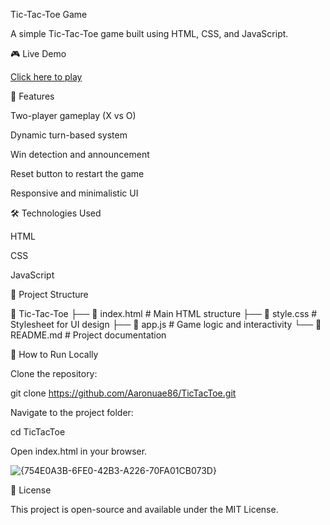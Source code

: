 Tic-Tac-Toe Game

A simple Tic-Tac-Toe game built using HTML, CSS, and JavaScript.

🎮 Live Demo

[Click here to play](https://github.com/Aaronuae86/TicTacToe/new/main?filename=README.md) 

📌 Features

Two-player gameplay (X vs O)

Dynamic turn-based system

Win detection and announcement

Reset button to restart the game

Responsive and minimalistic UI

🛠 Technologies Used

HTML

CSS

JavaScript

📂 Project Structure

📁 Tic-Tac-Toe
├── 📄 index.html   # Main HTML structure
├── 📄 style.css    # Stylesheet for UI design
├── 📄 app.js       # Game logic and interactivity
└── 📄 README.md    # Project documentation

🚀 How to Run Locally

Clone the repository:

git clone https://github.com/Aaronuae86/TicTacToe.git

Navigate to the project folder:

cd TicTacToe

Open index.html in your browser.

![{754E0A3B-6FE0-42B3-A226-70FA01CB073D}](https://github.com/user-attachments/assets/29fcacbf-d9bd-4c57-a9d4-61d8d11cb5fe)




📜 License

This project is open-source and available under the MIT License.
